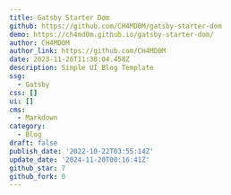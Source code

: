 ```yaml
---
title: Gatsby Starter Dom
github: https://github.com/CH4MD0M/gatsby-starter-dom
demo: https://ch4md0m.github.io/gatsby-starter-dom/
author: CH4MD0M
author_link: https://github.com/CH4MD0M
date: 2023-11-26T11:38:04.458Z
description: Simple UI Blog Template
ssg:
  - Gatsby
css: []
ui: []
cms:
  - Markdown
category:
  - Blog
draft: false
publish_date: '2022-10-22T03:55:14Z'
update_date: '2024-11-20T00:16:41Z'
github_star: 7
github_fork: 0
---
```

